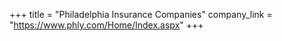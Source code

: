 +++
title = "Philadelphia Insurance Companies"
company_link = "https://www.phly.com/Home/Index.aspx"
+++